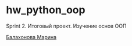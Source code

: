 # hw_python_oop
Sprint 2. Итоговый проект.
Изучение основ ООП

[Балахонова Марина](https://github.com/margoloko)
